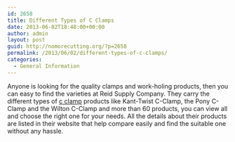 ```yaml
---
id: 2658
title: Different Types of C Clamps
date: 2013-06-02T18:48:00+00:00
author: admin
layout: post
guid: http://nomorecutting.org/?p=2658
permalink: /2013/06/02/different-types-of-c-clamps/
categories:
  - General Information
---
```

Anyone is looking for the quality clamps and work-holing products, then you can easy to find the varieties at Reid Supply Company. They carry the different types of [c clamp](http://www.reidsupply.com/products/clamps-workholding/clamps/c-clamps/) products like Kant-Twist C-Clamp, the Pony C-Clamp and the Wilton C-Clamp and more than 60 products, you can view all and choose the right one for your needs. All the details about their products are listed in their website that help compare easily and find the suitable one without any hassle.